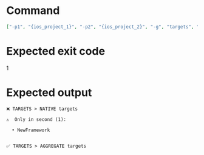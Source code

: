 # Command
```json
["-p1", "{ios_project_1}", "-p2", "{ios_project_2}", "-g", "targets", "-t", "NewFramework", "-v"]
```

# Expected exit code
1

# Expected output
```
❌ TARGETS > NATIVE targets

⚠️  Only in second (1):

  • NewFramework


✅ TARGETS > AGGREGATE targets


```
